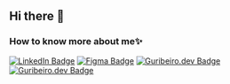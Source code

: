 ## Hi there 👋

### How to know more about me✨
[![LinkedIn Badge](https://img.shields.io/badge/LinkedIn-Gustavo%20Henrique%20Ribeiro-%232980b9)](https://www.linkedin.com/in/gustavohribeiro)
[![Figma Badge](https://img.shields.io/badge/Figma-@Guribeiro-%2387403A)](https://www.figma.com/@guribeiro)
[![Guribeiro.dev Badge](https://img.shields.io/badge/Personal%20Website-Guribeiro.dev-%23FF8100)](https://guribeiro.vercel.app/)
[![Guribeiro.dev Badge](https://img.shields.io/badge/Medium-gustavribeirod-%23FFFFFF)](https://medium.com/@gustavribeirod/)


<!-- <img src='https://github-readme-stats.vercel.app/api?username=guribeiro&show_icons=true&theme=omni'> 

 <img height="180em" src="https://github-readme-stats-eight-theta.vercel.app/api/top-langs/?username=guribeiro&layout=compact&langs_count=8&theme=omni"/>
**Guribeiro/Guribeiro** is a ✨ _special_ ✨ repository because its `README.md` (this file) appears on your GitHub profile. -->
